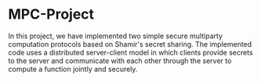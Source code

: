 # MPC-Project
In this project, we have implemented two simple secure multiparty computation protocols based on Shamir's secret sharing. The implemented code uses a distributed server-client model in which clients provide secrets to the server and communicate with each other through the server to compute a function jointly and securely.

 
